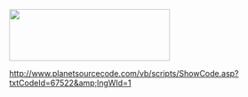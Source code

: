 <img class="alignnone size-full wp-image-42" title="planetsourcecode" src="https://icompile.eladkarako.com/_uploads/2010-07-27_163339.jpg" alt="" width="289" height="93" />

<a href="http://www.planetsourcecode.com/vb/scripts/ShowCode.asp?txtCodeId=67522&amp;lngWId=1">http://www.planetsourcecode.com/vb/scripts/ShowCode.asp?txtCodeId=67522&amp;lngWId=1</a>